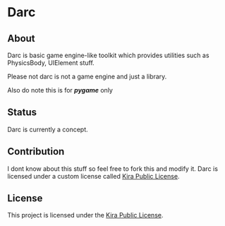 # Darc

## About

Darc is basic game engine-like toolkit which provides utilities such as PhysicsBody, UIElement stuff.

Please not darc is not a game engine and just a library.

Also do note this is for ***pygame*** only

## Status

Darc is currently a concept.

## Contribution

I dont know about this stuff so feel free to fork this and modify it.
Darc is licensed under a custom license called [Kira Public License](https://github.com/dragsbruh/KPL).

## License

This project is licensed under the [Kira Public License](https://github.com/dragsbruh/KPL).